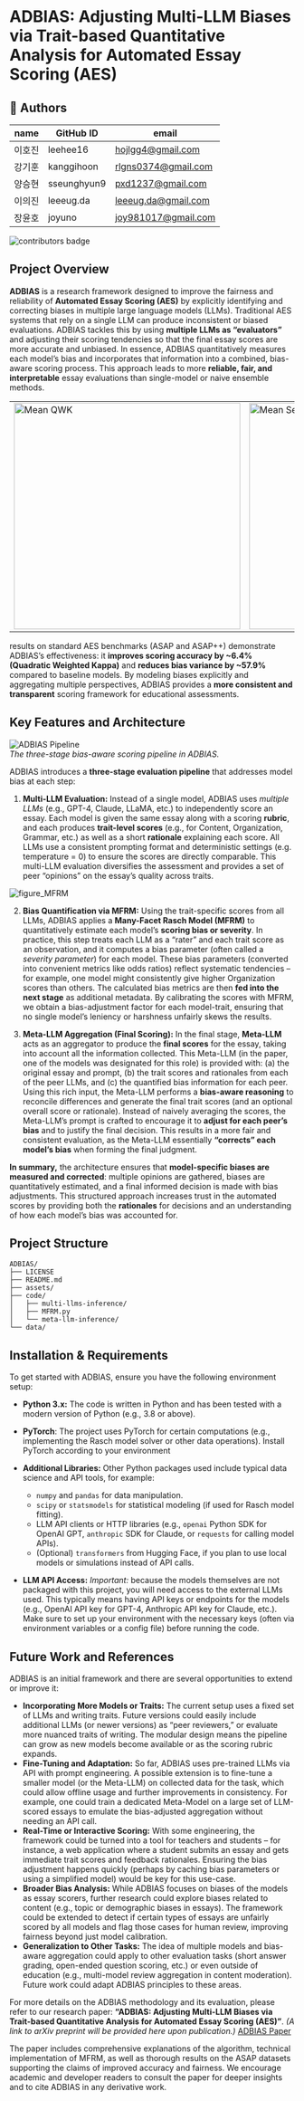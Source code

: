 # ADBIAS: Adjusting Multi-LLM Biases via Trait-based Quantitative Analysis for Automated Essay Scoring (AES)

## 👤 Authors

| name | GitHub ID | email |
|------|------------|--------|
|이호진|leehee16|hojlgg4@gmail.com|
|강기훈|kanggihoon|rlgns0374@gmail.com|
|양승현|sseunghyun9|pxd1237@gmail.com|
|이의진|leeeug.da|leeeug.da@gmail.com|
|장윤호|joyuno|joy981017@gmail.com|

![contributors badge](https://readme-contribs.as93.net/contributors/leehee16/ADBIAS)

## Project Overview

**ADBIAS** is a research framework designed to improve the fairness and reliability of **Automated Essay Scoring (AES)** by explicitly identifying and correcting biases in multiple large language models (LLMs). Traditional AES systems that rely on a single LLM can produce inconsistent or biased evaluations. ADBIAS tackles this by using **multiple LLMs as “evaluators”** and adjusting their scoring tendencies so that the final essay scores are more accurate and unbiased. In essence, ADBIAS quantitatively measures each model’s bias and incorporates that information into a combined, bias-aware scoring process. This approach leads to more **reliable, fair, and interpretable** essay evaluations than single-model or naive ensemble methods.

<table>
  <tr>
    <td><img src="./assets/figure_mean_qwk.png" alt="Mean QWK" width="400"/></td>
    <td><img src="./assets/figure_mean_severity.png" alt="Mean Severity" width="400"/></td>
  </tr>
</table>

 results on standard AES benchmarks (ASAP and ASAP++) demonstrate ADBIAS’s effectiveness: it **improves scoring accuracy by \~6.4% (Quadratic Weighted Kappa)** and **reduces bias variance by \~57.9%** compared to baseline models. By modeling biases explicitly and aggregating multiple perspectives, ADBIAS provides a **more consistent and transparent** scoring framework for educational assessments.

## Key Features and Architecture
![ADBIAS Pipeline](./assets/adbias_pipeline.png)  
*The three-stage bias-aware scoring pipeline in ADBIAS.*

ADBIAS introduces a **three-stage evaluation pipeline** that addresses model bias at each step:

1. **Multi-LLM Evaluation:**  Instead of a single model, ADBIAS uses *multiple LLMs* (e.g., GPT-4, Claude, LLaMA, etc.) to independently score an essay. Each model is given the same essay along with a scoring **rubric**, and each produces **trait-level scores** (e.g., for Content, Organization, Grammar, etc.) as well as a short **rationale** explaining each score. All LLMs use a consistent prompting format and deterministic settings (e.g. temperature = 0) to ensure the scores are directly comparable. This multi-LLM evaluation diversifies the assessment and provides a set of peer “opinions” on the essay’s quality across traits.

![figure_MFRM](./assets/figure_MFRM.png)  

2. **Bias Quantification via MFRM:** Using the trait-specific scores from all LLMs, ADBIAS applies a **Many-Facet Rasch Model (MFRM)** to quantitatively estimate each model’s **scoring bias or severity**. In practice, this step treats each LLM as a “rater” and each trait score as an observation, and it computes a bias parameter (often called a *severity parameter*) for each model. These bias parameters (converted into convenient metrics like odds ratios) reflect systematic tendencies – for example, one model might consistently give higher Organization scores than others. The calculated bias metrics are then **fed into the next stage** as additional metadata. By calibrating the scores with MFRM, we obtain a bias-adjustment factor for each model-trait, ensuring that no single model’s leniency or harshness unfairly skews the results.

3. **Meta-LLM Aggregation (Final Scoring):** In the final stage,  **Meta-LLM** acts as an aggregator to produce the **final scores** for the essay, taking into account all the information collected. This Meta-LLM (in the paper, one of the models was designated for this role) is provided with: (a) the original essay and prompt, (b) the trait scores and rationales from each of the peer LLMs, and (c) the quantified bias information for each peer. Using this rich input, the Meta-LLM performs a **bias-aware reasoning** to reconcile differences and generate the final trait scores (and an optional overall score or rationale). Instead of naively averaging the scores, the Meta-LLM’s prompt is crafted to encourage it to **adjust for each peer’s bias** and to justify the final decision. This results in a more fair and consistent evaluation, as the Meta-LLM essentially **“corrects” each model’s bias** when forming the final judgment.

**In summary,** the architecture ensures that **model-specific biases are measured and corrected**: multiple opinions are gathered, biases are quantitatively estimated, and a final informed decision is made with bias adjustments. This structured approach increases trust in the automated scores by providing both the **rationales** for decisions and an understanding of how each model’s bias was accounted for.

## Project Structure

```
ADBIAS/
├── LICENSE                  
├── README.md                
├── assets/                  
├── code/                    
│   ├── multi-llms-inference/
│   ├── MFRM.py              
│   └── meta-llm-inference/  
└── data/                    
```

## Installation & Requirements

To get started with ADBIAS, ensure you have the following environment setup:

* **Python 3.x:** The code is written in Python and has been tested with a modern version of Python (e.g., 3.8 or above).
* **PyTorch**: The project uses PyTorch for certain computations (e.g., implementing the Rasch model solver or other data operations). Install PyTorch according to your environment
* **Additional Libraries:** Other Python packages used include typical data science and API tools, for example:

  * `numpy` and `pandas` for data manipulation.
  * `scipy` or `statsmodels` for statistical modeling (if used for Rasch model fitting).
  * LLM API clients or HTTP libraries (e.g., `openai` Python SDK for OpenAI GPT, `anthropic` SDK for Claude, or `requests` for calling model APIs).
  * (Optional) `transformers` from Hugging Face, if you plan to use local models or simulations instead of API calls.

* **LLM API Access:** *Important:* because the models themselves are not packaged with this project, you will need access to the external LLMs used. This typically means having API keys or endpoints for the models (e.g., OpenAI API key for GPT-4, Anthropic API key for Claude, etc.). Make sure to set up your environment with the necessary keys (often via environment variables or a config file) before running the code.



## Future Work and References

ADBIAS is an initial framework and there are several opportunities to extend or improve it:

* **Incorporating More Models or Traits:** The current setup uses a fixed set of LLMs and writing traits. Future versions could easily include additional LLMs (or newer versions) as “peer reviewers,” or evaluate more nuanced traits of writing. The modular design means the pipeline can grow as new models become available or as the scoring rubric expands.
* **Fine-Tuning and Adaptation:** So far, ADBIAS uses pre-trained LLMs via API with prompt engineering. A possible extension is to fine-tune a smaller model (or the Meta-LLM) on collected data for the task, which could allow offline usage and further improvements in consistency. For example, one could train a dedicated Meta-Model on a large set of LLM-scored essays to emulate the bias-adjusted aggregation without needing an API call.
* **Real-Time or Interactive Scoring:** With some engineering, the framework could be turned into a tool for teachers and students – for instance, a web application where a student submits an essay and gets immediate trait scores and feedback rationales. Ensuring the bias adjustment happens quickly (perhaps by caching bias parameters or using a simplified model) would be key for this use-case.
* **Broader Bias Analysis:** While ADBIAS focuses on biases of the models as essay scorers, further research could explore biases related to content (e.g., topic or demographic biases in essays). The framework could be extended to detect if certain types of essays are unfairly scored by all models and flag those cases for human review, improving fairness beyond just model calibration.
* **Generalization to Other Tasks:** The idea of multiple models and bias-aware aggregation could apply to other evaluation tasks (short answer grading, open-ended question scoring, etc.) or even outside of education (e.g., multi-model review aggregation in content moderation). Future work could adapt ADBIAS principles to these areas.

For more details on the ADBIAS methodology and its evaluation, please refer to our research paper: **“ADBIAS: Adjusting Multi-LLM Biases via Trait-based Quantitative Analysis for Automated Essay Scoring (AES)”**. *(A link to arXiv preprint will be provided here upon publication.)*
[ADBIAS Paper](./assets/ADBIAS_Adjusting_Multi_LLM_v1.pdf)


The paper includes comprehensive explanations of the algorithm, technical implementation of MFRM, as well as thorough results on the ASAP datasets supporting the claims of improved accuracy and fairness. We encourage academic and developer readers to consult the paper for deeper insights and to cite ADBIAS in any derivative work.
